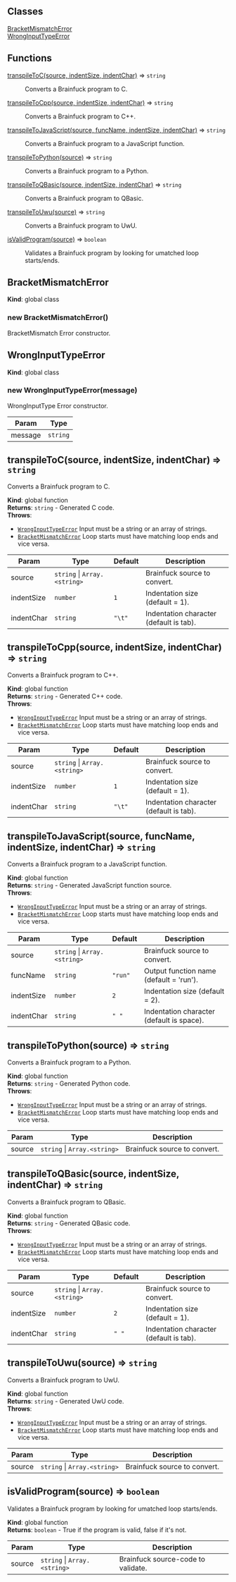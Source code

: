 ## Classes

<dl>
<dt><a href="#BracketMismatchError">BracketMismatchError</a></dt>
<dd></dd>
<dt><a href="#WrongInputTypeError">WrongInputTypeError</a></dt>
<dd></dd>
</dl>

## Functions

<dl>
<dt><a href="#transpileToC">transpileToC(source, indentSize, indentChar)</a> ⇒ <code>string</code></dt>
<dd><p>Converts a Brainfuck program to C.</p>
</dd>
<dt><a href="#transpileToCpp">transpileToCpp(source, indentSize, indentChar)</a> ⇒ <code>string</code></dt>
<dd><p>Converts a Brainfuck program to C++.</p>
</dd>
<dt><a href="#transpileToJavaScript">transpileToJavaScript(source, funcName, indentSize, indentChar)</a> ⇒ <code>string</code></dt>
<dd><p>Converts a Brainfuck program to a JavaScript function.</p>
</dd>
<dt><a href="#transpileToPython">transpileToPython(source)</a> ⇒ <code>string</code></dt>
<dd><p>Converts a Brainfuck program to a Python.</p>
</dd>
<dt><a href="#transpileToQBasic">transpileToQBasic(source, indentSize, indentChar)</a> ⇒ <code>string</code></dt>
<dd><p>Converts a Brainfuck program to QBasic.</p>
</dd>
<dt><a href="#transpileToUwu">transpileToUwu(source)</a> ⇒ <code>string</code></dt>
<dd><p>Converts a Brainfuck program to UwU.</p>
</dd>
<dt><a href="#isValidProgram">isValidProgram(source)</a> ⇒ <code>boolean</code></dt>
<dd><p>Validates a Brainfuck program by looking for umatched loop starts/ends.</p>
</dd>
</dl>

<a name="BracketMismatchError"></a>

## BracketMismatchError
**Kind**: global class  
<a name="new_BracketMismatchError_new"></a>

### new BracketMismatchError()
BracketMismatch Error constructor.

<a name="WrongInputTypeError"></a>

## WrongInputTypeError
**Kind**: global class  
<a name="new_WrongInputTypeError_new"></a>

### new WrongInputTypeError(message)
WrongInputType Error constructor.


| Param | Type |
| --- | --- |
| message | <code>string</code> | 

<a name="transpileToC"></a>

## transpileToC(source, indentSize, indentChar) ⇒ <code>string</code>
Converts a Brainfuck program to C.

**Kind**: global function  
**Returns**: <code>string</code> - Generated C code.  
**Throws**:

- [<code>WrongInputTypeError</code>](#WrongInputTypeError) Input must be a string or an array of strings.
- [<code>BracketMismatchError</code>](#BracketMismatchError) Loop starts must have matching loop ends and vice versa.


| Param | Type | Default | Description |
| --- | --- | --- | --- |
| source | <code>string</code> \| <code>Array.&lt;string&gt;</code> |  | Brainfuck source to convert. |
| indentSize | <code>number</code> | <code>1</code> | Indentation size (default = 1). |
| indentChar | <code>string</code> | <code>&quot;\t&quot;</code> | Indentation character (default is tab). |

<a name="transpileToCpp"></a>

## transpileToCpp(source, indentSize, indentChar) ⇒ <code>string</code>
Converts a Brainfuck program to C++.

**Kind**: global function  
**Returns**: <code>string</code> - Generated C++ code.  
**Throws**:

- [<code>WrongInputTypeError</code>](#WrongInputTypeError) Input must be a string or an array of strings.
- [<code>BracketMismatchError</code>](#BracketMismatchError) Loop starts must have matching loop ends and vice versa.


| Param | Type | Default | Description |
| --- | --- | --- | --- |
| source | <code>string</code> \| <code>Array.&lt;string&gt;</code> |  | Brainfuck source to convert. |
| indentSize | <code>number</code> | <code>1</code> | Indentation size (default = 1). |
| indentChar | <code>string</code> | <code>&quot;\t&quot;</code> | Indentation character (default is tab). |

<a name="transpileToJavaScript"></a>

## transpileToJavaScript(source, funcName, indentSize, indentChar) ⇒ <code>string</code>
Converts a Brainfuck program to a JavaScript function.

**Kind**: global function  
**Returns**: <code>string</code> - Generated JavaScript function source.  
**Throws**:

- [<code>WrongInputTypeError</code>](#WrongInputTypeError) Input must be a string or an array of strings.
- [<code>BracketMismatchError</code>](#BracketMismatchError) Loop starts must have matching loop ends and vice versa.


| Param | Type | Default | Description |
| --- | --- | --- | --- |
| source | <code>string</code> \| <code>Array.&lt;string&gt;</code> |  | Brainfuck source to convert. |
| funcName | <code>string</code> | <code>&quot;run&quot;</code> | Output function name (default = 'run'). |
| indentSize | <code>number</code> | <code>2</code> | Indentation size (default = 2). |
| indentChar | <code>string</code> | <code>&quot; &quot;</code> | Indentation character (default is space). |

<a name="transpileToPython"></a>

## transpileToPython(source) ⇒ <code>string</code>
Converts a Brainfuck program to a Python.

**Kind**: global function  
**Returns**: <code>string</code> - Generated Python code.  
**Throws**:

- [<code>WrongInputTypeError</code>](#WrongInputTypeError) Input must be a string or an array of strings.
- [<code>BracketMismatchError</code>](#BracketMismatchError) Loop starts must have matching loop ends and vice versa.


| Param | Type | Description |
| --- | --- | --- |
| source | <code>string</code> \| <code>Array.&lt;string&gt;</code> | Brainfuck source to convert. |

<a name="transpileToQBasic"></a>

## transpileToQBasic(source, indentSize, indentChar) ⇒ <code>string</code>
Converts a Brainfuck program to QBasic.

**Kind**: global function  
**Returns**: <code>string</code> - Generated QBasic code.  
**Throws**:

- [<code>WrongInputTypeError</code>](#WrongInputTypeError) Input must be a string or an array of strings.
- [<code>BracketMismatchError</code>](#BracketMismatchError) Loop starts must have matching loop ends and vice versa.


| Param | Type | Default | Description |
| --- | --- | --- | --- |
| source | <code>string</code> \| <code>Array.&lt;string&gt;</code> |  | Brainfuck source to convert. |
| indentSize | <code>number</code> | <code>2</code> | Indentation size (default = 1). |
| indentChar | <code>string</code> | <code>&quot; &quot;</code> | Indentation character (default is tab). |

<a name="transpileToUwu"></a>

## transpileToUwu(source) ⇒ <code>string</code>
Converts a Brainfuck program to UwU.

**Kind**: global function  
**Returns**: <code>string</code> - Generated UwU code.  
**Throws**:

- [<code>WrongInputTypeError</code>](#WrongInputTypeError) Input must be a string or an array of strings.
- [<code>BracketMismatchError</code>](#BracketMismatchError) Loop starts must have matching loop ends and vice versa.


| Param | Type | Description |
| --- | --- | --- |
| source | <code>string</code> \| <code>Array.&lt;string&gt;</code> | Brainfuck source to convert. |

<a name="isValidProgram"></a>

## isValidProgram(source) ⇒ <code>boolean</code>
Validates a Brainfuck program by looking for umatched loop starts/ends.

**Kind**: global function  
**Returns**: <code>boolean</code> - True if the program is valid, false if it's not.  

| Param | Type | Description |
| --- | --- | --- |
| source | <code>string</code> \| <code>Array.&lt;string&gt;</code> | Brainfuck source-code to validate. |


